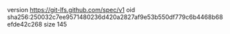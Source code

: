 version https://git-lfs.github.com/spec/v1
oid sha256:250032c7ee9571480236d420a2827af9e53b550df779c6b4468b68efde42c268
size 145

